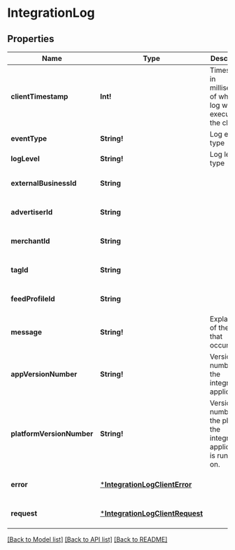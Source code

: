 # IntegrationLog

## Properties
Name | Type | Description | Notes
------------ | ------------- | ------------- | -------------
**clientTimestamp** | **Int!** | Timestamp in milliseconds of when the log was executed at the client. | [default to null]
**eventType** | **String!** | Log event type | [default to null]
**logLevel** | **String!** | Log level type | [default to null]
**externalBusinessId** | **String** |  | [optional] [default to null]
**advertiserId** | **String** |  | [optional] [default to null]
**merchantId** | **String** |  | [optional] [default to null]
**tagId** | **String** |  | [optional] [default to null]
**feedProfileId** | **String** |  | [optional] [default to null]
**message** | **String!** | Explanation of the event that occured. | [optional] [default to null]
**appVersionNumber** | **String!** | Version number of the integration application. | [optional] [default to null]
**platformVersionNumber** | **String!** | Version number of the platform the integration application is running on. | [optional] [default to null]
**error** | [***IntegrationLogClientError**](IntegrationLogClientError.md) |  | [optional] [default to null]
**request** | [***IntegrationLogClientRequest**](IntegrationLogClientRequest.md) |  | [optional] [default to null]

[[Back to Model list]](../README.md#documentation-for-models) [[Back to API list]](../README.md#documentation-for-api-endpoints) [[Back to README]](../README.md)


